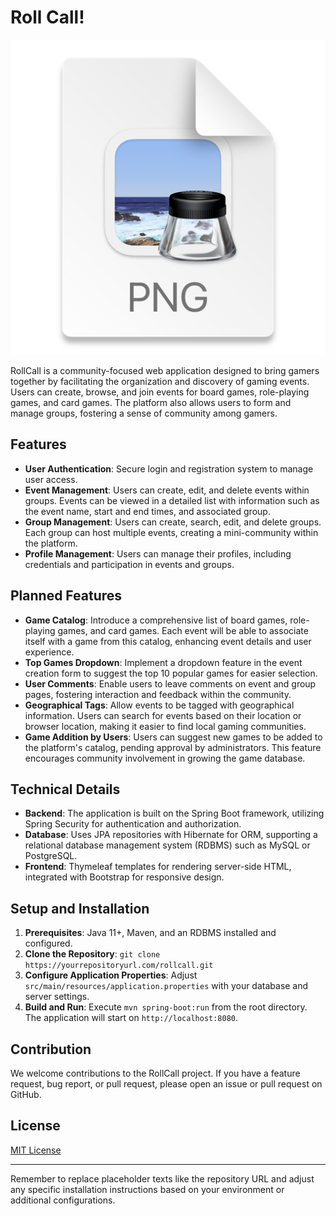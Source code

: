 
# Roll Call!

![img.png](img.png)

RollCall is a community-focused web application designed to bring gamers together by facilitating the organization and discovery of gaming events. Users can create, browse, and join events for board games, role-playing games, and card games. The platform also allows users to form and manage groups, fostering a sense of community among gamers.

## Features

- **User Authentication**: Secure login and registration system to manage user access.
- **Event Management**: Users can create, edit, and delete events within groups. Events can be viewed in a detailed list with information such as the event name, start and end times, and associated group.
- **Group Management**: Users can create, search, edit, and delete groups. Each group can host multiple events, creating a mini-community within the platform.
- **Profile Management**: Users can manage their profiles, including credentials and participation in events and groups.

## Planned Features

- **Game Catalog**: Introduce a comprehensive list of board games, role-playing games, and card games. Each event will be able to associate itself with a game from this catalog, enhancing event details and user experience.
- **Top Games Dropdown**: Implement a dropdown feature in the event creation form to suggest the top 10 popular games for easier selection.
- **User Comments**: Enable users to leave comments on event and group pages, fostering interaction and feedback within the community.
- **Geographical Tags**: Allow events to be tagged with geographical information. Users can search for events based on their location or browser location, making it easier to find local gaming communities.
- **Game Addition by Users**: Users can suggest new games to be added to the platform's catalog, pending approval by administrators. This feature encourages community involvement in growing the game database.

## Technical Details

- **Backend**: The application is built on the Spring Boot framework, utilizing Spring Security for authentication and authorization.
- **Database**: Uses JPA repositories with Hibernate for ORM, supporting a relational database management system (RDBMS) such as MySQL or PostgreSQL.
- **Frontend**: Thymeleaf templates for rendering server-side HTML, integrated with Bootstrap for responsive design.

## Setup and Installation

1. **Prerequisites**: Java 11+, Maven, and an RDBMS installed and configured.
2. **Clone the Repository**: `git clone https://yourrepositoryurl.com/rollcall.git`
3. **Configure Application Properties**: Adjust `src/main/resources/application.properties` with your database and server settings.
4. **Build and Run**: Execute `mvn spring-boot:run` from the root directory. The application will start on `http://localhost:8080`.

## Contribution

We welcome contributions to the RollCall project. If you have a feature request, bug report, or pull request, please open an issue or pull request on GitHub.

## License

[MIT License](LICENSE)

---

Remember to replace placeholder texts like the repository URL and adjust any specific installation instructions based on your environment or additional configurations.